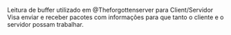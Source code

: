 Leitura de buffer utilizado em @Theforgottenserver para Client/Servidor
Visa enviar e receber pacotes com informações para que tanto o cliente e o servidor possam trabalhar.
